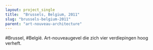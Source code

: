 ```yaml
---
layout: project_single
title:  "Brussels, Belgium, 2011"
slug: "brussels-belgium-2011"
parent: "art-nouveau-architecture"
---
```

#Brussel, #België. Art-nouveaugevel die zich vier verdiepingen hoog verheft.